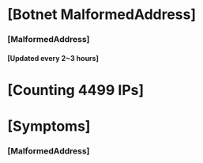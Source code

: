 # [Botnet MalformedAddress]
### [MalformedAddress]
#### [Updated every 2~3 hours]

# [Counting 4499 IPs]

# [Symptoms] 
###   [MalformedAddress]
